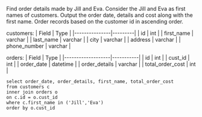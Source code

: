 Find order details made by Jill and Eva.
Consider the Jill and Eva as first names of customers.
Output the order date, details and cost along with the first name.
Order records based on the customer id in ascending order.

customers:
| Field         | Type    |
|---------------|---------|
| id            | int     |
| first_name    | varchar |
| last_name     | varchar |
| city          | varchar |
| address       | varchar |
| phone_number  | varchar |

orders:
| Field             | Type      |
|-------------------|-----------|
| id                | int       |
| cust_id           | int       |
| order_date        | datetime  |
| order_details     | varchar   |
| total_order_cost  | int       |

```
select order_date, order_details, first_name, total_order_cost
from customers c
inner join orders o
on c.id = o.cust_id
where c.first_name in ('Jill','Eva')
order by o.cust_id

```
